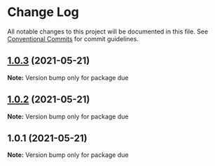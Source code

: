 # Change Log

All notable changes to this project will be documented in this file.
See [Conventional Commits](https://conventionalcommits.org) for commit guidelines.

## [1.0.3](https://github.com/uwinkler/lerna-test/compare/v1.0.2...v1.0.3) (2021-05-21)

**Note:** Version bump only for package due





## [1.0.2](https://github.com/uwinkler/lerna-test/compare/v1.0.1...v1.0.2) (2021-05-21)

**Note:** Version bump only for package due





## 1.0.1 (2021-05-21)

**Note:** Version bump only for package due

